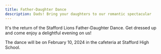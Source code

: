```yaml
---
title: Father-Daughter Dance
description: Dads! Bring your daughters to our romantic spectacular
---
```

It's the return of the Stafford Lions Father-Daughter Dance. Get dressed up and come enjoy a delightful evening on us!

The dance will be on February 10, 2024 in the cafeteria at Stafford High School.
